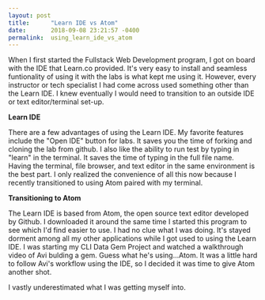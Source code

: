 ```yaml
---
layout: post
title:      "Learn IDE vs Atom"
date:       2018-09-08 23:21:57 -0400
permalink:  using_learn_ide_vs_atom
---
```



When I first started the Fullstack Web Development program, I got on board with the IDE that Learn.co provided.  It's very easy to install and seamless funtionality of using it with the labs is what kept me using it.  However, every instructor or tech specialist I had come across used something other than the Learn IDE.  I knew eventually I would need to transition to an outside IDE or text editor/terminal set-up.

**Learn IDE**

There are a few advantages of using the Learn IDE.  My favorite features include the "Open IDE" button for labs.  It saves you the time of forking and cloning the lab from github.  I also like the ability to run test by typing in "learn" in the terminal.  It saves the time of typing in the full file name.  Having the terminal, file browser, and text editor in the same environment is the best part.  I only realized the convenience of all this now because I recently transitioned to using Atom paired with my terminal.

**Transitioning to Atom**

The Learn IDE is based from Atom, the open source text editor developed by Github.  I downloaded it around the same time I started this program to see which I'd find easier to use.  I had no clue what I was doing.  It's stayed dorment among all my other applications while I got used to using the Learn IDE.  I was starting my CLI Data Gem Project and watched a walkthrough video of Avi bulding a gem.  Guess what he's using...Atom.  It was a little hard to follow Avi's workflow using the IDE, so I decided it was time to give Atom another shot.

I vastly underestimated what I was getting myself into.

